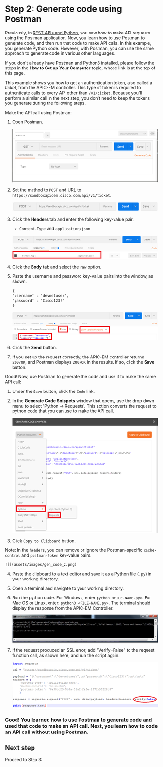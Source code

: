 # Step 2: Generate code using Postman

Previously, in <a href="https://learninglabs.cisco.com/modules/devnet-express-np-rest-python" target="_blank">REST APIs and Python</a>, you saw how to make API requests using the Postman application. Now, you learn how to use Postman to generate code, and then run that code to make API calls. In this example, you generate Python code. However, with Postman, you can use the same approach to generate code in various other languages.

If you don't already have Postman and Python3 installed, please follow the steps in the **How to Set up Your Computer** topic, whose link is at the top of this page.

This example shows you how to get an authentication token, also called a *ticket*, from the APIC-EM controller. This type of token is required to authenticate calls to every API other than `/v1/ticket`. Because you'll perform a similar call in the next step, you don't need to keep the tokens you generate during the following steps.

Make the API call using Postman:

1. Open Postman.

	![](assets/images/postman_1.png)

2. Set the method to `POST` and URL to `https://sandboxapicem.cisco.com/api/v1/ticket`.

	![](assets/images/postman_2.png)

3. Click the **Headers** tab and enter the following key-value pair.
	* `Content-Type` and `application/json`

	![](assets/images/postman_3.png)

4. Click the **Body** tab and select the `raw` option.

5. Paste the username and password key-value pairs into the window, as shown.

	```
	{
	"username" : "devnetuser",
	"password" : "Cisco123!"
	}
	```

	![](assets/images/postman_4.png)

6. Click the **Send** button.

7. If you set up the request correctly, the APIC-EM controller returns `200/OK`, and Postman displays `200/OK` in the results. If so, click the **Save** button.

Good! Now, use Postman to generate the code and use it to make the same API call:

1. Under the `Save` button, click the `Code` link.

2. In the **Generate Code Snippets** window that opens, use the drop down menu to select 'Python -> Requests'. This action converts the request to python code that you can use to make the API call.

	![](assets/images/gen_code_1.png)

3. Click `Copy to Clipboard` button.  

Note: In the `headers`, you can remove or ignore the Postman-specific `cache-control` and `postman-token` key-value pairs.

	![](assets/images/gen_code_2.png)

4. Paste the clipboard to a text editor and save it as a Python file (`.py`) in your working directory.

5. Open a terminal and navigate to your working directory.

6. Run the python code. For Windows, enter `python <FILE-NAME.py>`.  For Mac OS or Linux, enter: `python3 <FILE-NAME.py>`.  The terminal should display the response from the APIC-EM Controller.

	![](assets/images/cmd_output.png)

7. If the request produced an SSL error, add "Verify=False" to the request function call, as shown here, and run the script again.

	![](assets/images/verify_false.png)


### Good! You learned how to use Postman to generate code and used that code to make an API call. Next, you learn how to code an API call without using Postman.

## Next step

Proceed to Step 3:
